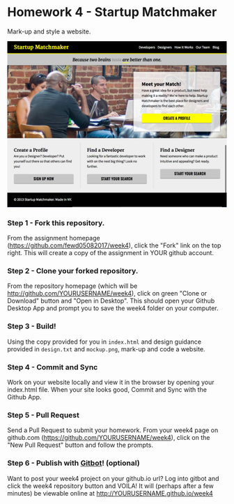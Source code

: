 # Homework 4 - Startup Matchmaker

Mark-up and style a website.

![Mockup](mockup.png)

### Step 1 - Fork this repository.

From the assignment homepage (https://github.com/fewd05082017/week4), click the "Fork" link on the top right. This will create a copy of the assignment in YOUR github account.

### Step 2 - Clone your forked repository.

From the repository homepage (which will be http://github.com/YOURUSERNAME/week4), click on green "Clone or Download" button and "Open in Desktop". This should open your Github Desktop App and prompt you to save the week4 folder on your computer.

### Step 3 - Build!

Using the copy provided for you in `index.html` and design guidance provided in `design.txt` and `mockup.png`, mark-up and code a website.

### Step 4 - Commit and Sync

Work on your website locally and view it in the browser by opening your index.html file. When your site looks good, Commit and Sync with the Github App.

### Step 5 - Pull Request

Send a Pull Request to submit your homework. From your week4 page on github.com (https://github.com/YOURUSERNAME/week4), click on the "New Pull Request" button and follow the prompts. 

### Step 6 - Publish with [Gitbot](http://gitbot.co/)! (optional)

Want to post your week4 project on your github.io url? Log into gitbot and click the week4 repository button and VOILA! It will (perhaps after a few minutes) be viewable online at http://YOURUSERNAME.github.io/week4


